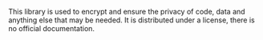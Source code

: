 This library is used to encrypt and ensure the privacy of code, data and anything else that may be needed. It is distributed under a license, there is no official documentation. 